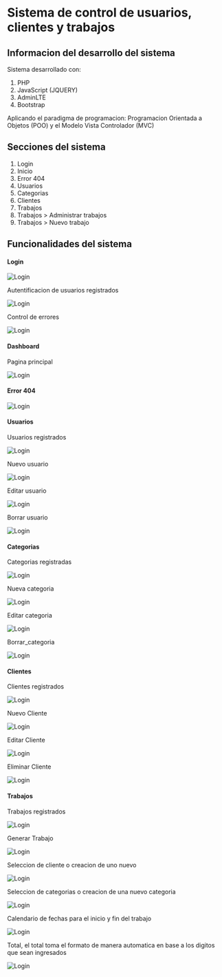 # Sistema de control de usuarios, clientes y trabajos


## Informacion del desarrollo del sistema

Sistema desarrollado con:
1. PHP
2. JavaScript (JQUERY)
3. AdminLTE
4. Bootstrap

Aplicando el paradigma de programacion: Programacion Orientada a Objetos (POO) y el Modelo Vista Controlador (MVC)

## Secciones del sistema

1. Login
2. Inicio
3. Error 404
4. Usuarios
5. Categorias
6. Clientes
7. Trabajos
8. Trabajos > Administrar trabajos
9. Trabajos > Nuevo trabajo

## Funcionalidades del sistema

#### Login
![Login](/vista/assets/img/README/Login.png)

Autentificacion de usuarios registrados

![Login](/vista/assets/img/README/Login_correcto.png)

Control de errores

![Login](/vista/assets/img/README/Login_error.png)

#### Dashboard

Pagina principal

![Login](/vista/assets/img/README/Inicio.png)

#### Error 404

![Login](/vista/assets/img/README/404.png)

#### Usuarios

Usuarios registrados

![Login](/vista/assets/img/README/Usuarios.png)

Nuevo usuario

![Login](/vista/assets/img/README/Nuevo_usuario.png)

Editar usuario

![Login](/vista/assets/img/README/Editar_usuario.png)

Borrar usuario

![Login](/vista/assets/img/README/Borrar_usuario.png)

#### Categorias

Categorias registradas

![Login](/vista/assets/img/README/Categorias.png)

Nueva categoria

![Login](/vista/assets/img/README/Nueva_categoria.png)

Editar categoria

![Login](/vista/assets/img/README/Editar_categoria.png)

Borrar_categoria

![Login](/vista/assets/img/README/Borrar_categoria.png)

#### Clientes

Clientes registrados

![Login](/vista/assets/img/README/Clientes.png)

Nuevo Cliente

![Login](/vista/assets/img/README/Nuevo_cliente.png)

Editar Cliente 

![Login](/vista/assets/img/README/Editar_cliente.png)

Eliminar Cliente

![Login](/vista/assets/img/README/Eliminar_cliente.png)

#### Trabajos

Trabajos registrados

![Login](/vista/assets/img/README/Trabajos.png)

Generar Trabajo

![Login](/vista/assets/img/README/Nuevo_trabajo.png)

Seleccion de cliente o creacion de uno nuevo

![Login](/vista/assets/img/README/Clientes_trabajo.png)

Seleccion de categorias o creacion de una nuevo categoria

![Login](/vista/assets/img/README/Categorias_trabajo.png)

Calendario de fechas para el inicio y fin del trabajo

![Login](/vista/assets/img/README/Calendario_trabajo.png)

Total, el total toma el formato de manera automatica en base a los digitos que sean ingresados

![Login](/vista/assets/img/README/Formato_trabajo.png)













